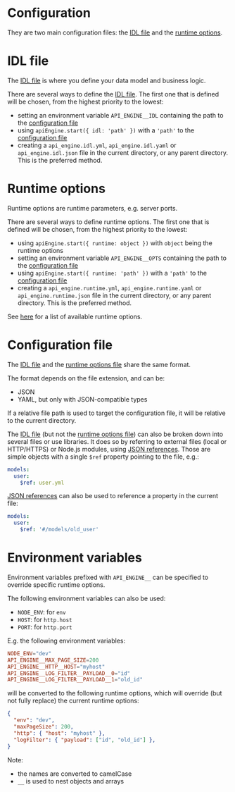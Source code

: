 # Configuration

They are two main configuration files: the [IDL file](#idl-file) and the
[runtime options](#runtime-options).

# IDL file

The [IDL file](idl.md) is where you define your data model and business logic.

There are several ways to define the [IDL file](idl.md).
The first one that is defined will be chosen, from the highest priority
to the lowest:
  - setting an environment variable `API_ENGINE__IDL` containing the path to
    the [configuration file](#configuration-file)
  - using `apiEngine.start({ idl: 'path' })` with a `'path'` to
    the [configuration file](#configuration-file)
  - creating a `api_engine.idl.yml`, `api_engine.idl.yaml` or
    `api_engine.idl.json` file in the current directory, or any parent
    directory. This is the preferred method.

# Runtime options

Runtime options are runtime parameters, e.g. server ports.

There are several ways to define runtime options. The first one that is defined
will be chosen, from the highest priority to the lowest:
  - using `apiEngine.start({ runtime: object })` with `object` being the
    runtime options
  - setting an environment variable `API_ENGINE__OPTS` containing the path to
    the [configuration file](#configuration-file)
  - using `apiEngine.start({ runtime: 'path' })` with a `'path'` to
    the [configuration file](#configuration-file)
  - creating a `api_engine.runtime.yml`, `api_engine.runtime.yaml` or
    `api_engine.runtime.json` file in the current directory, or any parent
    directory. This is the preferred method.

See [here](server.md#runtime-options) for a list of available runtime options.

# Configuration file

The [IDL file](#idl-file) and the [runtime options file](#runtime-options) share
the same format.

The format depends on the file extension, and can be:
  - JSON
  - YAML, but only with JSON-compatible types

If a relative file path is used to target the configuration file, it will be
relative to the current directory.

The [IDL file](#idl-file) (but not the [runtime options file](#runtime-options))
can also be broken down into several files or use libraries. It does so by
referring to external files (local or HTTP/HTTPS) or Node.js modules, using
[JSON references](https://tools.ietf.org/html/draft-pbryan-zyp-json-ref-03).
Those are simple objects with a single `$ref` property pointing to the file,
e.g.:

```yml
models:
  user:
    $ref: user.yml
```

[JSON references](https://tools.ietf.org/html/draft-pbryan-zyp-json-ref-03)
can also be used to reference a property in the current file:

```yml
models:
  user:
    $ref: '#/models/old_user'
```

# Environment variables

Environment variables prefixed with `API_ENGINE__` can be specified to override
specific runtime options.

The following environment variables can also be used:
  - `NODE_ENV`: for `env`
  - `HOST`: for `http.host`
  - `PORT`: for `http.port`

E.g. the following environment variables:
```toml
NODE_ENV="dev"
API_ENGINE__MAX_PAGE_SIZE=200
API_ENGINE__HTTP__HOST="myhost"
API_ENGINE__LOG_FILTER__PAYLOAD__0="id"
API_ENGINE__LOG_FILTER__PAYLOAD__1="old_id"
```

will be converted to the following runtime options, which will override
(but not fully replace) the current runtime options:

```json
{
  "env": "dev",
  "maxPageSize": 200,
  "http": { "host": "myhost" },
  "logFilter": { "payload": ["id", "old_id"] },
}
```

Note:
  - the names are converted to camelCase
  - `__` is used to nest objects and arrays
